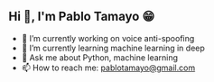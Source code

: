 ## Hi 👋, I'm Pablo Tamayo 😁

- 🔭 I’m currently working on voice anti-spoofing
- 🌱 I’m currently learning machine learning in deep
- 💬 Ask me about Python, machine learning
- 📫 How to reach me: pablotamayo@gmail.com


<!--
**Pablot123/Pablot123** is a ✨ _special_ ✨ repository because its `README.md` (this file) appears on your GitHub profile.

Here are some ideas to get you started:

- 🔭 I’m currently working on ...
- 🌱 I’m currently learning ...
- 👯 I’m looking to collaborate on ...
- 🤔 I’m looking for help with ...
- 💬 Ask me about ...
- 📫 How to reach me: ...
- 😄 Pronouns: ...
- ⚡ Fun fact: ...
-->
